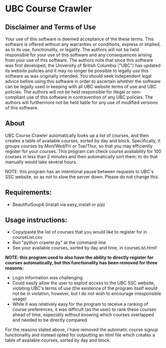 # UBC Course Crawler

## Disclaimer and Terms of Use
Your use of this software is deemed acceptance of the these terms. This software is offered without any warranties or conditions, express or implied, as to its use, functionality, or legality. The authors will not be held responsible for your use of this software and any consequences arising from your use of this software. The authors note that since this software was first developed, the University of British Columbia ("UBC") has updated its website policies and it may no longer be possible to legally use this software as was originally intended. You should seek independent legal advice before using this software in order to ascertain whether the software can be legally used in keeping with all UBC website terms of use and UBC policies. The authors will not be held responsible for illegal or non-compliant use of this software in contravention of any UBC policies. The authors will furthermore not be held liable for any use of modified versions of this software.

## About
UBC Course Crawler automatically looks up a list of courses, and then creates a table of available courses, sorted by day and block. Specifically, it groups courses by Mon/Wed/Fri or Tue/Thur, so that you may efficiently register for your courses. This program can check course availability for 100 courses in less than 2 minutes and then automatically sort them; to do that manually would take several hours.

NOTE: this program has an intentional pause between requests to UBC's SSC website, so as not to slow the server down. Please do not change this.

## Requirements:
* BeautifulSoup4 (install via easy_install or pip)

## Usage instructions:
* Copy/paste the list of courses that you would like to register for in courseList.csv
* Run "python crawler.py" at the command-line
* See your available courses, sorted by day and time, in courseList.html!

**NOTE: this program used to also have the ability to directly register for courses automatically, but this functionality has been removed for three reasons:**
* Login information was challenging
* Could easily allow the user to exploit access to the UBC SSC website, violating UBC's terms of use (the existence of the program itself would not be in violation, however, but I do not wish to encourage irresponsible usage)
* While it was relatively easy for the program to receive a ranking of course preferences, it was difficult (as the user) to rank these courses ahead of time, especially without knowing which courses overlapped and needed to be directly compared.

For the reasons stated above, I have removed the automatic course signup functionality and instead opted for outputting an html file which creates a table of available courses, sorted by day and block.
